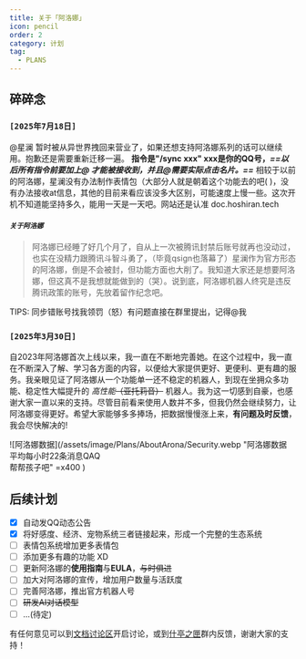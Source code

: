 ```yaml
---
title: 关于「阿洛娜」
icon: pencil
order: 2
category: 计划
tag:
  - PLANS
---
```


## **碎碎念**


### **`[2025年7月18日]`**
@星澜 暂时被从异世界拽回来营业了，如果还想支持阿洛娜系列的话可以继续用。抱歉还是需要重新迁移一遍。 **指令是"/sync xxx" xxx是你的QQ号，_==以后所有指令前要加上@ 才能被接收到，并且@需要实际点击名片。==_** 相较于以前的阿洛娜，星澜没有办法制作表情包（大部分人就是朝着这个功能去的吧( )，没有办法接收at信息，其他的目前来看应该没多大区别，可能速度上慢一些。这次开机不知道能坚持多久，能用一天是一天吧。网站还是认准 doc.hoshiran.tech

#### **_`关于阿洛娜`_**

> 阿洛娜已经睡了好几个月了，自从上一次被腾讯封禁后账号就再也没动过，也实在没精力跟腾讯斗智斗勇了，（毕竟qsign也落幕了）星澜作为官方形态的阿洛娜，倒是不会被封，但功能方面也大削了。我知道大家还是想要阿洛娜，但这真不是我想就能做到的（哭）。说到底，阿洛娜机器人终究是违反腾讯政策的账号，先放着留作纪念吧。


TIPS: 同步错账号找我领罚（怒）有问题直接在群里提出，记得@我


### **`[2025年3月30日]`**
自2023年阿洛娜首次上线以来，我一直在不断地完善她。在这个过程中，我一直在不断深入了解、学习各方面的内容，以便给大家提供更好、更便利、更有趣的服务。我亲眼见证了阿洛娜从一个功能单一还不稳定的机器人，到现在坐拥众多功能、稳定性大幅提升的 *高性能*~~（亚托莉音）~~ 机器人。我为这一切感到自豪，也感谢大家一直以来的支持。尽管目前看来使用人数并不多，但我仍然会继续努力，让阿洛娜变得更好。希望大家能够多多捧场，把数据慢慢涨上来，**有问题及时反馈**，我会尽快解决的!

![阿洛娜数据](/assets/image/Plans/AboutArona/Security.webp "阿洛娜数据<br>平均每小时22条消息QAQ<br>帮帮孩子吧" =x400 )

## **后续计划**

- [x] 自动发QQ动态公告
- [x] 将好感度、经济、宠物系统三者链接起来，形成一个完整的生态系统
- [ ] 表情包系统增加更多表情包
- [ ] 添加更多有趣的功能 XD
- [ ] 更新阿洛娜的**使用指南**与**EULA**，~~与时俱进~~
- [ ] 加大对阿洛娜的宣传，增加用户数量与活跃度
- [ ] 完善阿洛娜，推出官方机器人号
- [ ] ~~研发AI对话模型~~
- [ ] ...(待定)

有任何意见可以到[文档讨论区](https://github.com/NaxidaAndHoshiran/AronaQQBotDoc/discussions)开启讨论，或到[什亭之匣](https://qm.qq.com/q/Xh6RaGrOgg)群内反馈，谢谢大家的支持！

<!-- ## **后记** -->